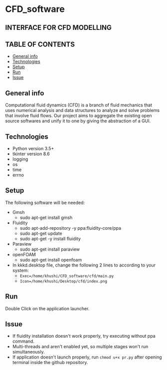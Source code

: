 # CFD_software
## INTERFACE FOR CFD MODELLING

## TABLE OF CONTENTS
* [General info](#general-info)
* [Technologies](#technologies)
* [Setup](#setup)
* [Run](#run)
* [Issue](#issue)

## General info
Computational fluid dynamics (CFD) is a branch of fluid mechanics that uses numerical analysis and data structures to analyze and solve problems that involve fluid flows. Our project aims to aggregate the existing open source softwares and unify it to one by giving the abstraction of a GUI.

## Technologies
* Python version 3.5+
* tkinter version 8.6
* logging
* os
* time
* errno

## Setup
The following software will be needed:
     
* Gmsh 
  * sudo apt-get install gmsh
* Fluidity
  * sudo apt-add-repository -y ppa:fluidity-core/ppa
  * sudo apt-get update
  * sudo apt-get -y install fluidity
* Paraview
  * sudo apt-get install paraview
* openFOAM
  * sudo apt-get install openfoam
* In kkkd.desktop file, change the following 2 lines to according to your system:
  * `Exec=/home/khushi/CFD_software/cfd/main.py`
  * `Icon=/home/khushi/Desktop/cfd/index.png`
  

## Run
Double Click on the application launcher.

## Issue
* If fluidity installation doesn't work properly, try executing without ppa command.
* Multi-threads and aren't enabled yet, so multiple stages won't run simultaneously.
* If application doesn't launch properly, run `chmod u+x pr.py` after opening terminal inside the github repository.

